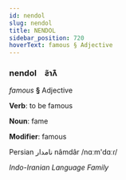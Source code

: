 ```yaml
---
id: nendol
slug: nendol
title: NENDOL
sidebar_position: 720
hoverText: famous § Adjective
---
```


### nendol&emsp;<span kind="abugida">ƨ̃ɿʌ͊</span>

*famous* **§** Adjective

**Verb**: to be famous

**Noun**: fame

**Modifier**: famous

Persian نامدار nâmdâr /nɑːm'dɑːɾ/

*Indo-Iranian Language Family*